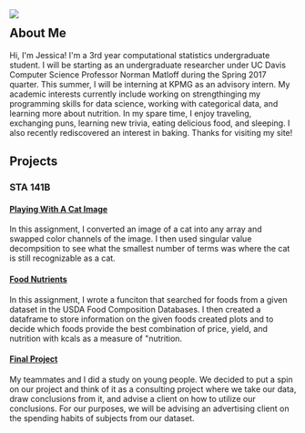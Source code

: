 <img align="left" src="https://jessicatsoi.github.io/assets/images/Profilepic.jpg">


## About Me

Hi, I'm Jessica! I'm a 3rd year computational statistics undergraduate student. I will be starting as an undergraduate researcher under UC Davis Computer Science Professor Norman Matloff during the Spring 2017 quarter. This summer, I will be interning at KPMG as an advisory intern. My academic interests currently include working on strengthinging my programming skills for data science, working with categorical data, and learning more about nutrition. In my spare time, I enjoy traveling, exchanging puns, learning new trivia, eating delicious food, and sleeping. I also recently rediscovered an interest in baking. 
Thanks for visiting my site!

## Projects

### STA 141B

#### [Playing With A Cat Image](STA141B/Assignment2/)

In this assignment, I converted an image of a cat into any array and swapped color channels of the image. I then used singular value decompsition to see what the smallest number of terms was where the cat is still recognizable as a cat. 

#### [Food Nutrients](STA141B/Assignment4/)

In this assignment, I wrote a funciton that searched for foods from a given dataset in the USDA Food Composition Databases. I then created a dataframe to store information on the given foods created plots and to decide which foods provide the best combination of price, yield, and nutrition with kcals as a measure of "nutrition.

#### [Final Project](STA141B/FinalProject/)

My teammates and I did a study on young people. We decided to put a spin on our project and think of it as a consulting project where we take our data, draw conclusions from it, and advise a client on how to utilize our conclusions. For our purposes, we will be advising an advertising client on the spending habits of subjects from our dataset.

